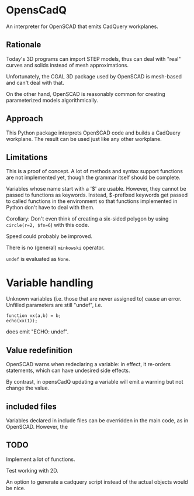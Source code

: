 # OpensCadQ

An interpreter for OpenSCAD that emits CadQuery workplanes.

## Rationale

Today's 3D programs can import STEP models, thus can deal with "real"
curves and solids instead of mesh approximations.

Unfortunately, the CGAL 3D package used by OpenSCAD is mesh-based and can't
deal with that.

On the other hand, OpenSCAD is reasonably common for creating parameterized
models algorithmically.


## Approach

This Python package interprets OpenSCAD code and builds a CadQuery
workplane. The result can be used just like any other workplane.


## Limitations

This is a proof of concept. A lot of methods and syntax support functions
are not implemented yet, though the grammar itself should be complete.

Variables whose name start with a '$' are usable. However, they cannot be
passed to functions as keywords. Instead, $-prefixed keywords get passed to
called functions in the environment so that functions implemented in Python
don't have to deal with them.

Corollary: Don't even think of creating a six-sided polygon by using
``circle(r=2, $fn=6``) with this code.

Speed could probably be improved.

There is no (general) ``minkowski`` operator.

``undef`` is evaluated as ``None``.

# Variable handling

Unknown variables (i.e. those that are never assigned to) cause an error.
Unfilled parameters are still "undef", i.e.

	function xx(a,b) = b;
	echo(xx(1));

does emit "ECHO: undef".

## Value redefinition

OpenSCAD warns when redeclaring a variable: in effect, it re-orders
statements, which can have undesired side effects.

By contrast, in opensCadQ updating a variable will emit a warning but not
change the value.

## included files

Variables declared in include files can be overridden in the main code, as in OpenSCAD.
However, the 

## TODO

Implement a lot of functions.

Test working with 2D.

An option to generate a cadquery script instead of the actual objects would
be nice.
